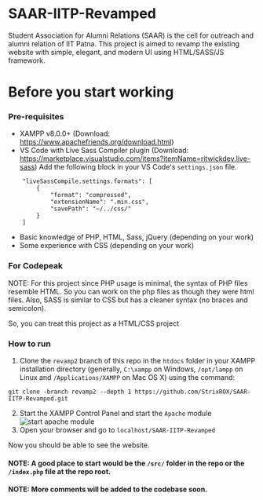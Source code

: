 # SAAR-IITP-Revamped
Student Association for Alumni Relations (SAAR) is the cell for outreach and alumni relation of IIT Patna. This project is aimed to revamp the existing website with simple, elegant, and modern UI using HTML/SASS/JS framework.

# Before you start working
### Pre-requisites
* XAMPP v8.0.0+ (Download: https://www.apachefriends.org/download.html)
* VS Code with Live Sass Compiler plugin (Download: https://marketplace.visualstudio.com/items?itemName=ritwickdey.live-sass)
Add the following block in your VS Code's `settings.json` file.
```
    "liveSassCompile.settings.formats": [
        {
            "format": "compressed",
            "extensionName": ".min.css",
            "savePath": "~/../css/"
        }
    ]
 ```
* Basic knowledge of PHP, HTML, Sass, jQuery (depending on your work)
* Some experience with CSS (depending on your work)

 
### For Codepeak
NOTE: For this project since PHP usage is minimal, the syntax of PHP files resemble HTML. So you can work on the php files as though they were html files. Also, SASS is similar to CSS but has a cleaner syntax (no braces and semicolon). 

So, you can treat this project as a HTML/CSS project

### How to run
1. Clone the `revamp2` branch of this repo in the `htdocs` folder in your XAMPP installation directory (generally, `C:\xampp` on Windows, `/opt/lampp` on Linux and `/Applications/XAMPP` on Mac OS X) using the command:
```
git clone -branch revamp2 --depth 1 https://github.com/StrixROX/SAAR-IITP-Revamped.git
```
2. Start the XAMPP Control Panel and start the `Apache` module
![start apache module](https://i.imgur.com/jLQc7o6.png)
3. Open your browser and go to `localhost/SAAR-IITP-Revamped`

Now you should be able to see the website.

#### NOTE: A good place to start would be the `/src/` folder in the repo or the `/index.php` file at the repo root.

#### NOTE: More comments will be added to the codebase soon.
